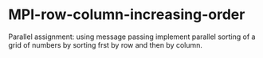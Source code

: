 # MPI-row-column-increasing-order
Parallel assignment: using message passing implement parallel sorting of a grid of numbers by sorting frst by row and then by column.
